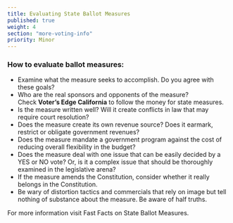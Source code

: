 ```yaml
---
title: Evaluating State Ballot Measures
published: true
weight: 4
section: "more-voting-info"
priority: Minor
---
```

### How to evaluate ballot measures:  
- Examine what the measure seeks to accomplish. Do you agree with these goals?
- Who are the real sponsors and opponents of the measure?  
	Check **Voter’s Edge California** to follow the money for state measures.  
- Is the measure written well? Will it create conflicts in law that may require court resolution?
- Does the measure create its own revenue source? Does it earmark, restrict or obligate government revenues?
- Does the measure mandate a government program against the cost of reducing overall flexibility in the budget?
- Does the measure deal with one issue that can be easily decided by a YES or NO vote? Or, is it a complex issue that should be thoroughly examined in the legislative arena?
- If the measure amends the Constitution, consider whether it really belongs in the Constitution.
- Be wary of distortion tactics and commercials that rely on image but tell nothing of substance about the measure. Be aware of half truths.  

For more information visit Fast Facts on State Ballot Measures.


